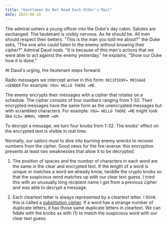 ```yaml
---
title: "Gentlemen Do Not Read Each Other's Mail"
date: 2023-08-26
---
```

The admiral ushers a young officer into the Duke's day cabin. Salutes are exchanged. The lieutenant is visibly nervous. As he should be. All men should respect their betters.
"This is the man you told me about?" the Duke asks, "The one who could listen to the enemy without knowing their cipher?" 
Admiral Daud nods. "It is because of this man's actions that we were able to act against the enemy yesterday," he explains, "Show our Duke how it is done."

At Daud's urging, the lieutenant steps forward.

Radio messages we intercept arrive in this form: `RECIPIENT= MESSAGE =SENDER` For example: `YOU= HELLO THERE =ME`.

The enemy encrypts their messages with a cipher that rotates on a schedule. The cipher consists of four numbers ranging from 1-32. Their encrypted messages have the same form as the unencrypted messages but with scrambled characters. For example: `YOU= HELLO THERE =ME` might look like `SLD= BMKKL VBMXM =UM`.

To decrypt a message, we turn four knobs from 1-32. The knobs' effect on the encrypted text is visible in real time.

Normally, our sailors must to dive into burning enemy wrecks to recover numbers from the cipher. Good news for the fire-averse: this encryption presents at least two weaknesses that allow it to be decrypted.

1. The position of spaces and the number of characters in each word are the same in the clear and encrypted text. If the length of a word is unique or matches a word we already know, twiddle the crypto knobs so that the suspicious word matches up with our clear text guess. I tried this with an unusually long recipient name I got from a previous cipher and was able to decrypt a message.

2. Each cleartext letter is always represented by a cleartext letter. I think this is called a [substitution cipher](https://en.wikipedia.org/wiki/Substitution_cipher). If a word has a strange number of duplicate letters, it has those same duplicate letters in cleartext. We can fiddle with the knobs as with (1) to match the suspicious word with our clear text guess.
